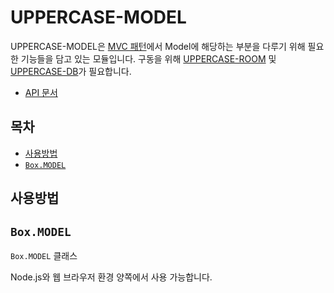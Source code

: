 # UPPERCASE-MODEL
UPPERCASE-MODEL은 [MVC 패턴](https://ko.wikipedia.org/wiki/%EB%AA%A8%EB%8D%B8-%EB%B7%B0-%EC%BB%A8%ED%8A%B8%EB%A1%A4%EB%9F%AC)에서 Model에 해당하는 부분을 다루기 위해 필요한 기능들을 담고 있는 모듈입니다. 구동을 위해 [UPPERCASE-ROOM](UPPERCASE-ROOM.md) 및 [UPPERCASE-DB](UPPERCASE-DB.md)가 필요합니다.
* [API 문서](../../API/UPPERCASE-MODEL/NODE/README.md)

## 목차
* [사용방법](#사용방법)
* [`Box.MODEL`](#model)

## 사용방법

## `Box.MODEL`
`Box.MODEL` 클래스

Node.js와 웹 브라우저 환경 양쪽에서 사용 가능합니다.